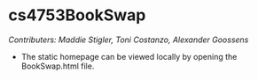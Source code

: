 # cs4753BookSwap
*Contributers: Maddie Stigler, Toni Costanzo, Alexander Goossens*

- The static homepage can be viewed locally by opening the BookSwap.html file.